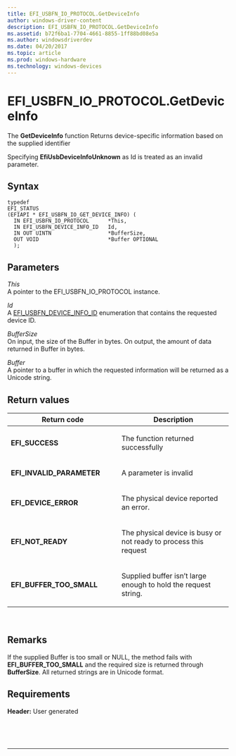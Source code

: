 ```yaml
---
title: EFI_USBFN_IO_PROTOCOL.GetDeviceInfo
author: windows-driver-content
description: EFI_USBFN_IO_PROTOCOL.GetDeviceInfo
ms.assetid: b72f6ba1-7704-4661-8855-1ff88bd08e5a
ms.author: windowsdriverdev
ms.date: 04/20/2017
ms.topic: article
ms.prod: windows-hardware
ms.technology: windows-devices
---
```


# EFI\_USBFN\_IO\_PROTOCOL.GetDeviceInfo


The **GetDeviceInfo** function Returns device-specific information based on the supplied identifier

Specifying **EfiUsbDeviceInfoUnknown** as Id is treated as an invalid parameter.

## Syntax


``` syntax
typedef
EFI_STATUS
(EFIAPI * EFI_USBFN_IO_GET_DEVICE_INFO) (
  IN EFI_USBFN_IO_PROTOCOL      *This,
  IN EFI_USBFN_DEVICE_INFO_ID   Id,
  IN OUT UINTN                  *BufferSize,
  OUT VOID                      *Buffer OPTIONAL
  );
```

## Parameters


<a href="" id="this"></a>*This*  
A pointer to the EFI\_USBFN\_IO\_PROTOCOL instance.

<a href="" id="id"></a>*Id*  
A [EFI\_USBFN\_DEVICE\_INFO\_ID](efi-usbfn-device-info-id.md) enumeration that contains the requested device ID.

<a href="" id="buffersize"></a>*BufferSize*  
On input, the size of the Buffer in bytes. On output, the amount of data returned in Buffer in bytes.

<a href="" id="buffer"></a>*Buffer*  
A pointer to a buffer in which the requested information will be returned as a Unicode string.

## Return values


<table>
<colgroup>
<col width="50%" />
<col width="50%" />
</colgroup>
<thead>
<tr class="header">
<th>Return code</th>
<th>Description</th>
</tr>
</thead>
<tbody>
<tr class="odd">
<td><p><strong>EFI_SUCCESS</strong></p></td>
<td><p>The function returned successfully</p></td>
</tr>
<tr class="even">
<td><p><strong>EFI_INVALID_PARAMETER</strong></p></td>
<td><p>A parameter is invalid</p></td>
</tr>
<tr class="odd">
<td><p><strong>EFI_DEVICE_ERROR</strong></p></td>
<td><p>The physical device reported an error.</p></td>
</tr>
<tr class="even">
<td><p><strong>EFI_NOT_READY</strong></p></td>
<td><p>The physical device is busy or not ready to process this request</p></td>
</tr>
<tr class="odd">
<td><p><strong>EFI_BUFFER_TOO_SMALL</strong></p></td>
<td><p>Supplied buffer isn’t large enough to hold the request string.</p></td>
</tr>
</tbody>
</table>

 

## Remarks


If the supplied Buffer is too small or NULL, the method fails with **EFI\_BUFFER\_TOO\_SMALL** and the required size is returned through **BufferSize**. All returned strings are in Unicode format.

## Requirements


**Header:** User generated

 

 


--------------------


